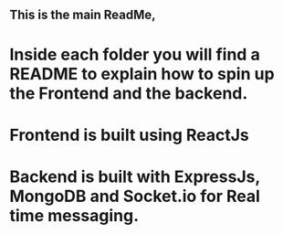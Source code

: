 ## This is the main ReadMe, 
# Inside each folder you will find a README to explain how to spin up the Frontend and the backend. 
# Frontend is built using ReactJs
# Backend is built with ExpressJs, MongoDB and Socket.io for Real time messaging. 
